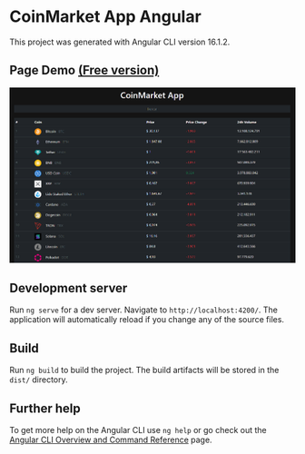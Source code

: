# CoinMarket App Angular

This project was generated with Angular CLI version 16.1.2.


## Page Demo [(Free version)](https://coinmarket-app.netlify.app/)
![preview](src/assets/app-demo.png)

## Development server

Run `ng serve` for a dev server. Navigate to `http://localhost:4200/`. The application will automatically reload if you change any of the source files.

## Build

Run `ng build` to build the project. The build artifacts will be stored in the `dist/` directory.

## Further help

To get more help on the Angular CLI use `ng help` or go check out the [Angular CLI Overview and Command Reference](https://angular.io/cli) page.
